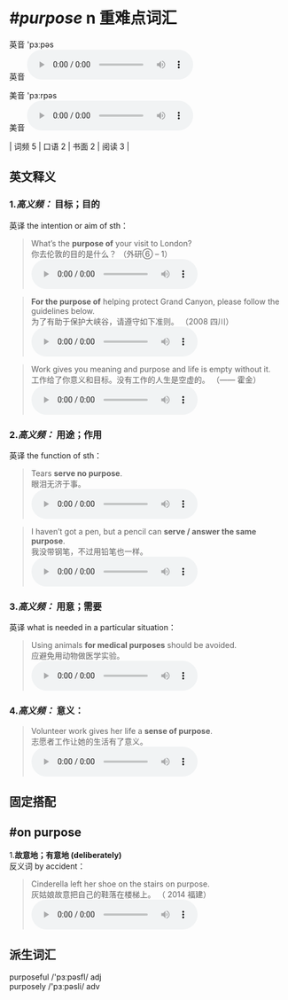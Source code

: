 # ***\#purpose*** n  重难点词汇
英音 'pɜːpəs  
英音
<audio src="./media/purpose-B.aac" controls="controls"></audio>

美音 'pɜːrpəs  
美音
<audio src="./media/purpose.aac" controls="controls"></audio>



| 词频 5 | 口语 2 | 书面 2 | 阅读 3 |  

英文释义
---
### 1.*高义频：* **目标；目的**  
英译 the intention or aim of sth：

 > What’s the **purpose of** your visit to London?  
 > 你去伦敦的目的是什么？  （外研⑥ – 1）  
<audio src="./media/purpose-1.aac" controls="controls"></audio>

 > **For the purpose of** helping protect Grand Canyon, please follow the guidelines below.  
 > 为了有助于保护大峡谷，请遵守如下准则。  （2008 四川）  
<audio src="./media/purpose-3.aac" controls="controls"></audio>

 > Work gives you meaning and purpose and life is empty without it.  
 > 工作给了你意义和目标。没有工作的人生是空虚的。  （—— 霍金）  
<audio src="./media/Work gives you meaning_AAC.aac" controls="controls"></audio>

### 2.*高义频：* **用途；作用**  
英译 the function of sth：

 > Tears **serve no purpose**.  
 > 眼泪无济于事。    
<audio src="./media/purpose-4-1.aac" controls="controls"></audio>

 > I haven’t got a pen, but a pencil can **serve / answer the same purpose**.  
 > 我没带钢笔，不过用铅笔也一样。    
<audio src="./media/purpose4.aac" controls="controls"></audio>

### 3.*高义频：* **用意；需要**  
英译  what is needed in a particular situation：

 > Using animals **for medical purposes** should be avoided.  
 > 应避免用动物做医学实验。    
<audio src="./media/purpose-6.aac" controls="controls"></audio>

### 4.*高义频：* **意义：**  

 > Volunteer work gives her life a **sense of purpose**.  
 > 志愿者工作让她的生活有了意义。    
<audio src="./media/purpose50.aac" controls="controls"></audio>


固定搭配
---
## \#on purpose
1.**故意地；有意地 (deliberately)**  
反义词 by accident： 

 > Cinderella left her shoe on the stairs on purpose.  
 > 灰姑娘故意把自己的鞋落在楼梯上。  （ 2014 福建）  
<audio src="./media/purpose-Cinderella left her shoe on the stairs on purpose.aac" controls="controls"></audio>


派生词汇
---
purposeful /'pɜːpəsfl/ adj   
purposely /'pɜːpəsli/ adv   


